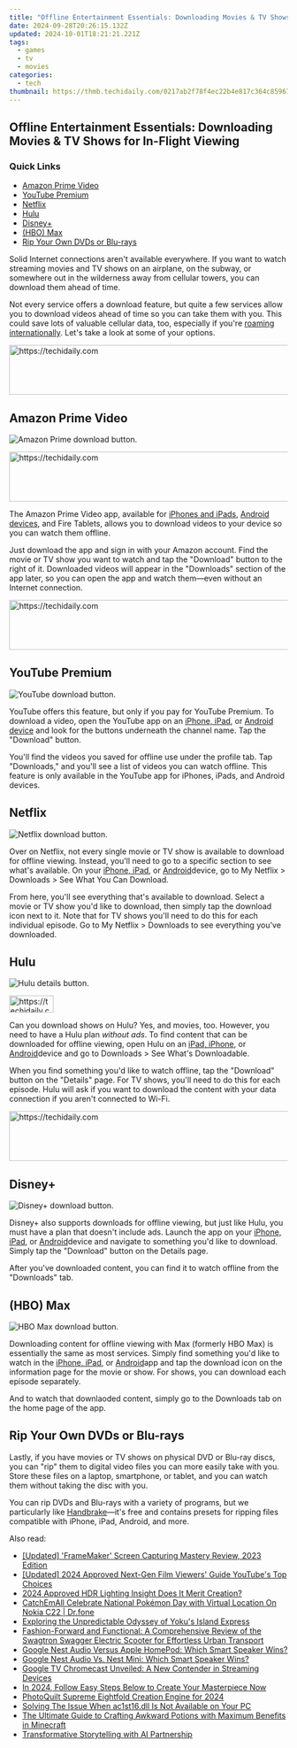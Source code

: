 ```yaml
---
title: "Offline Entertainment Essentials: Downloading Movies & TV Shows for In-Flight Viewing"
date: 2024-09-28T20:26:15.132Z
updated: 2024-10-01T18:21:21.221Z
tags:
  - games
  - tv
  - movies
categories:
  - tech
thumbnail: https://thmb.techidaily.com/0217ab2f78f4ec22b4e817c364c8596747881cd4ccd50e41e8a2b78b87f09590.jpg
---
```


## Offline Entertainment Essentials: Downloading Movies & TV Shows for In-Flight Viewing

### Quick Links

* [Amazon Prime Video](https://youtube-clips.techidaily.com/unlocking-youtube-sounds-through-screen-capture/)
* [YouTube Premium](https://howto.techidaily.com/intel-elevates-processing-power-with-new-optical-connectivity-standard-delivering-up-to-4tbps-data-transfer-rate-for-chiplets/)
* [Netflix](https://instagram-video-files.techidaily.com/new-in-2024-7-proven-strategies-for-astonishing-ig-films/)
* [Hulu](https://some-techniques.techidaily.com/in-2024-front-seat-escapades-beyond-athletic-viewing/)
* [Disney+](https://youtube-clips.techidaily.com/cutting-edge-professional-guide-to-youtube-editing/)
* [(HBO) Max](https://www.howtogeek.com/262480/how-to-download-movies-and-tv-shows-to-watch-them-on-an-airplane-or-anywhere-else-offline/#hbo-max)
* [Rip Your Own DVDs or Blu-rays](https://fake-location.techidaily.com/best-10-mock-location-apps-worth-trying-on-vivo-x90s-drfone-by-drfone-virtual-android/)

 Solid Internet connections aren't available everywhere. If you want to watch streaming movies and TV shows on an airplane, on the subway, or somewhere out in the wilderness away from cellular towers, you can download them ahead of time.

 Not every service offers a download feature, but quite a few services allow you to download videos ahead of time so you can take them with you. This could save lots of valuable cellular data, too, especially if you're [roaming internationally](https://snapchat-videos.techidaily.com/new-in-2024-how-to-create-snapchat-lenses-easily-2-methods/). Let's take a look at some of your options.

<!-- affiliate ads begin -->
<a href="https://appsumo.8odi.net/c/5597632/2123749/7443" target="_top" id="2123749">
  <img src="//a.impactradius-go.com/display-ad/7443-2123749" border="0" alt="https://techidaily.com" width="728" height="90"/>
</a>
<img height="0" width="0" src="https://appsumo.8odi.net/i/5597632/2123749/7443" style="position:absolute;visibility:hidden;" border="0" />
<!-- affiliate ads end -->

##  Amazon Prime Video

![Amazon Prime download button.](https://static1.howtogeekimages.com/wordpress/wp-content/uploads/2024/04/2024-04-26_16-27-05.png) 

<!-- affiliate ads begin -->
<a href="https://appsumo.8odi.net/c/5597632/2151855/7443" target="_top" id="2151855">
  <img src="//a.impactradius-go.com/display-ad/7443-2151855" border="0" alt="https://techidaily.com" width="728" height="90"/>
</a>
<img height="0" width="0" src="https://appsumo.8odi.net/i/5597632/2151855/7443" style="position:absolute;visibility:hidden;" border="0" />
<!-- affiliate ads end -->

 The Amazon Prime Video app, available for [iPhones and iPads](https://www.anrdoezrs.net/links/3607085/type/dlg/sid/UUhtgUeUpU218295/https://itunes.apple.com/us/app/amazon-video/id545519333?mt=8), [Android devices](https://www.anrdoezrs.net/links/3607085/type/dlg/sid/UUhtgUeUpU218295/https://play.google.com/store/apps/details?id=com.amazon.avod.thirdpartyclient&hl=en), and Fire Tablets, allows you to download videos to your device so you can watch them offline.

 Just download the app and sign in with your Amazon account. Find the movie or TV show you want to watch and tap the "Download" button to the right of it. Downloaded videos will appear in the "Downloads" section of the app later, so you can open the app and watch them—even without an Internet connection.

<!-- affiliate ads begin -->
<a href="https://smilemakers.pxf.io/c/5597632/2123901/26106" target="_top" id="2123901">
  <img src="//a.impactradius-go.com/display-ad/26106-2123901" border="0" alt="https://techidaily.com" width="728" height="90"/>
</a>
<img height="0" width="0" src="https://smilemakers.pxf.io/i/5597632/2123901/26106" style="position:absolute;visibility:hidden;" border="0" />
<!-- affiliate ads end -->

##  YouTube Premium

![YouTube download button.](https://static1.howtogeekimages.com/wordpress/wp-content/uploads/2024/04/2024-04-26_16-37-51.png) 

 YouTube offers this feature, but only if you pay for YouTube Premium. To download a video, open the YouTube app on an [iPhone, iPad](https://www.anrdoezrs.net/links/3607085/type/dlg/sid/UUhtgUeUpU218295/https://itunes.apple.com/us/app/youtube/id544007664?mt=8), or [Android device](https://www.anrdoezrs.net/links/3607085/type/dlg/sid/UUhtgUeUpU218295/https://play.google.com/store/apps/details?id=com.google.android.youtube&hl=en) and look for the buttons underneath the channel name. Tap the "Download" button.

 You'll find the videos you saved for offline use under the profile tab. Tap "Downloads," and you'll see a list of videos you can watch offline. This feature is only available in the YouTube app for iPhones, iPads, and Android devices.

##  Netflix

![Netflix download button.](https://static1.howtogeekimages.com/wordpress/wp-content/uploads/2024/04/2024-04-26_16-31-58.png) 

 Over on Netflix, not every single movie or TV show is available to download for offline viewing. Instead, you'll need to go to a specific section to see what's available. On your [iPhone, iPad](https://apps.apple.com/us/app/netflix/id363590051), or [Android](https://www.anrdoezrs.net/links/3607085/type/dlg/sid/UUhtgUeUpU218295/https://play.google.com/store/apps/details?id=com.netflix.mediaclient&hl=en%5FUS&gl=US)device, go to My Netflix > Downloads > See What You Can Download.

 From here, you'll see everything that's available to download. Select a movie or TV show you'd like to download, then simply tap the download icon next to it. Note that for TV shows you'll need to do this for each individual episode. Go to My Netflix > Downloads to see everything you've downloaded.

##  Hulu

![Hulu details button.](https://static1.howtogeekimages.com/wordpress/wp-content/uploads/2024/04/2024-04-26_16-37-01.png) 

<!-- affiliate ads begin -->
<a href="https://25home.pxf.io/c/5597632/2148634/16836" target="_top" id="2148634">
  <img src="//a.impactradius-go.com/display-ad/16836-2148634" border="0" alt="https://techidaily.com" width="80" height="31"/>
</a>
<img height="0" width="0" src="https://25home.pxf.io/i/5597632/2148634/16836" style="position:absolute;visibility:hidden;" border="0" />
<!-- affiliate ads end -->

 Can you download shows on Hulu? Yes, and movies, too. However, you need to have a Hulu plan _without ads_. To find content that can be downloaded for offline viewing, open Hulu on an [iPad, iPhone](https://apps.apple.com/us/app/hulu-watch-tv-shows-movies/id376510438), or [Android](https://www.anrdoezrs.net/links/3607085/type/dlg/sid/UUhtgUeUpU218295/https://play.google.com/store/apps/details?id=com.hulu.plus&hl=en%5FUS&gl=US)device and go to Downloads > See What's Downloadable.

 When you find something you'd like to watch offline, tap the "Download" button on the "Details" page. For TV shows, you'll need to do this for each episode. Hulu will ask if you want to download the content with your data connection if you aren't connected to Wi-Fi.

<!-- affiliate ads begin -->
<a href="https://appsumo.8odi.net/c/5597632/2082539/7443" target="_top" id="2082539">
  <img src="//a.impactradius-go.com/display-ad/7443-2082539" border="0" alt="https://techidaily.com" width="728" height="90"/>
</a>
<img height="0" width="0" src="https://appsumo.8odi.net/i/5597632/2082539/7443" style="position:absolute;visibility:hidden;" border="0" />
<!-- affiliate ads end -->

##  Disney+

![Disney+ download button.](https://static1.howtogeekimages.com/wordpress/wp-content/uploads/2024/04/2024-04-26_16-26-26.png) 

 Disney+ also supports downloads for offline viewing, but just like Hulu, you must have a plan that doesn't include ads. Launch the app on your [iPhone, iPad](https://apps.apple.com/us/app/disney/id1446075923), or [Android](https://www.anrdoezrs.net/links/3607085/type/dlg/sid/UUhtgUeUpU218295/https://play.google.com/store/apps/details?id=com.disney.disneyplus&hl=en%5FUS&gl=US)device and navigate to something you'd like to download. Simply tap the "Download" button on the Details page.

 After you've downloaded content, you can find it to watch offline from the "Downloads" tab.

##  (HBO) Max

![HBO Max download button.](https://static1.howtogeekimages.com/wordpress/wp-content/uploads/2024/04/2024-04-26_16-30-36.png) 

 Downloading content for offline viewing with Max (formerly HBO Max) is essentially the same as most services. Simply find something you'd like to watch in the [iPhone, iPad](https://apps.apple.com/us/app/max-stream-hbo-tv-movies/id1666653815), or [Android](https://www.anrdoezrs.net/links/3607085/type/dlg/sid/UUhtgUeUpU218295/https://play.google.com/store/apps/details?id=com.wbd.stream&hl=en%5FUS&gl=US)app and tap the download icon on the information page for the movie or show. For shows, you can download each episode separately.

 And to watch that downlaoded content, simply go to the Downloads tab on the home page of the app.

##  Rip Your Own DVDs or Blu-rays

 Lastly, if you have movies or TV shows on physical DVD or Blu-ray discs, you can "rip" them to digital video files you can more easily take with you. Store these files on a laptop, smartphone, or tablet, and you can watch them without taking the disc with you.

 You can rip DVDs and Blu-rays with a variety of programs, but we particularly like [Handbrake](https://handbrake.fr/)—it's free and contains presets for ripping files compatible with iPhone, iPad, Android, and more.

<ins class="adsbygoogle"
     style="display:block"
     data-ad-format="autorelaxed"
     data-ad-client="ca-pub-7571918770474297"
     data-ad-slot="1223367746"></ins>

<ins class="adsbygoogle"
     style="display:block"
     data-ad-client="ca-pub-7571918770474297"
     data-ad-slot="8358498916"
     data-ad-format="auto"
     data-full-width-responsive="true"></ins>

<span class="atpl-alsoreadstyle">Also read:</span>
<div><ul>
<li><a href="https://visual-screen-recording.techidaily.com/updated-framemaker-screen-capturing-mastery-review-2023-edition/"><u>[Updated] 'FrameMaker' Screen Capturing Mastery Review, 2023 Edition</u></a></li>
<li><a href="https://youtube-web.techidaily.com/ed-2024-approved-next-gen-film-viewers-guide-youtubes-top-choices/"><u>[Updated] 2024 Approved Next-Gen Film Viewers' Guide YouTube's Top Choices</u></a></li>
<li><a href="https://some-techniques.techidaily.com/2024-approved-hdr-lighting-insight-does-it-merit-creation/"><u>2024 Approved HDR Lighting Insight Does It Merit Creation?</u></a></li>
<li><a href="https://android-pokemon-go.techidaily.com/catchemall-celebrate-national-pokemon-day-with-virtual-location-on-nokia-c22-drfone-by-drfone-virtual-android/"><u>CatchEmAll Celebrate National Pokémon Day with Virtual Location On Nokia C22 | Dr.fone</u></a></li>
<li><a href="https://buynow-marvelous.techidaily.com/exploring-the-unpredictable-odyssey-of-yokus-island-express/"><u>Exploring the Unpredictable Odyssey of Yoku's Island Express</u></a></li>
<li><a href="https://buynow-marvelous.techidaily.com/fashion-forward-and-functional-a-comprehensive-review-of-the-swagtron-swagger-electric-scooter-for-effortless-urban-transport/"><u>Fashion-Forward and Functional: A Comprehensive Review of the Swagtron Swagger Electric Scooter for Effortless Urban Transport</u></a></li>
<li><a href="https://buynow-marvelous.techidaily.com/google-nest-audio-versus-apple-homepod-which-smart-speaker-wins/"><u>Google Nest Audio Versus Apple HomePod: Which Smart Speaker Wins?</u></a></li>
<li><a href="https://buynow-marvelous.techidaily.com/google-nest-audio-vs-nest-mini-which-smart-speaker-wins/"><u>Google Nest Audio Vs. Nest Mini: Which Smart Speaker Wins?</u></a></li>
<li><a href="https://buynow-marvelous.techidaily.com/google-tv-chromecast-unveiled-a-new-contender-in-streaming-devices/"><u>Google TV Chromecast Unveiled: A New Contender in Streaming Devices</u></a></li>
<li><a href="https://ai-vdieo-software.techidaily.com/in-2024-follow-easy-steps-below-to-create-your-masterpiece-now/"><u>In 2024, Follow Easy Steps Below to Create Your Masterpiece Now</u></a></li>
<li><a href="https://fox-links.techidaily.com/photoquilt-supreme-eightfold-creation-engine-for-2024/"><u>PhotoQuilt Supreme Eightfold Creation Engine for 2024</u></a></li>
<li><a href="https://tech-renaissance.techidaily.com/solving-the-issue-when-ac1st16dll-is-not-available-on-your-pc/"><u>Solving The Issue When ac1st16.dll Is Not Available on Your PC</u></a></li>
<li><a href="https://techtrends.techidaily.com/the-ultimate-guide-to-crafting-awkward-potions-with-maximum-benefits-in-minecraft/"><u>The Ultimate Guide to Crafting Awkward Potions with Maximum Benefits in Minecraft</u></a></li>
<li><a href="https://tech-hub.techidaily.com/transformative-storytelling-with-ai-partnership/"><u>Transformative Storytelling with AI Partnership</u></a></li>
</ul></div>

